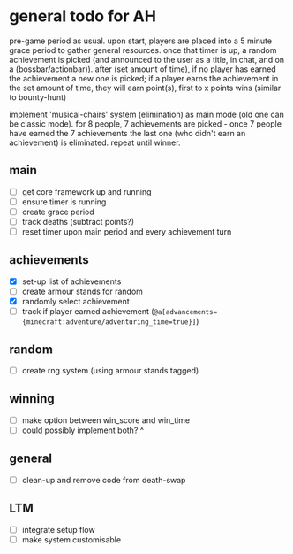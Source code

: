 # general todo for AH

pre-game period as usual. upon start, players are placed into a 5 minute grace period to gather general resources. once that timer is up, a random achievement is picked (and announced to the user as a title, in chat, and on a (bossbar/actionbar)). after (set amount of time), if no player has earned the achievement a new one is picked; if a player earns the achievement in the set amount of time, they will earn point(s), first to x points wins (similar to bounty-hunt)

implement 'musical-chairs' system (elimination) as main mode (old one can be classic mode). for 8 people, 7 achievements are picked - once 7 people have earned the 7 achievements the last one (who didn't earn an achievement) is eliminated. repeat until winner.

## main

- [ ] get core framework up and running
- [ ] ensure timer is running
- [ ] create grace period
- [ ] track deaths (subtract points?)
- [ ] reset timer upon main period and every achievement turn

## achievements

- [x] set-up list of achievements
- [ ] create armour stands for random
- [x] randomly select achievement
- [ ] track if player earned achievement (`@a[advancements={minecraft:adventure/adventuring_time=true}]`)

## random

- [ ] create rng system (using armour stands tagged)

## winning

- [ ] make option between win_score and win_time
- [ ] could possibly implement both? ^

## general

- [ ] clean-up and remove code from death-swap

## LTM

- [ ] integrate setup flow
- [ ] make system customisable